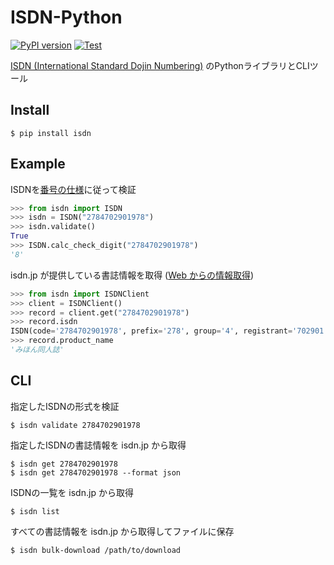# ISDN-Python

[![PyPI version](https://badge.fury.io/py/isdn.svg)](https://badge.fury.io/py/isdn)
[![Test](https://github.com/Babibubebon/isdn-python/actions/workflows/test.yml/badge.svg)](https://github.com/Babibubebon/isdn-python/actions/workflows/test.yml)

[ISDN (International Standard Dojin Numbering)](https://isdn.jp/) のPythonライブラリとCLIツール

## Install

```
$ pip install isdn
```

## Example

ISDNを[番号の仕様](https://isdn.jp/about.html)に従って検証

```python
>>> from isdn import ISDN
>>> isdn = ISDN("2784702901978")
>>> isdn.validate()
True
>>> ISDN.calc_check_digit("2784702901978")
'8'
```

isdn.jp が提供している書誌情報を取得 ([Web からの情報取得](https://isdn.jp/about.html))

```python
>>> from isdn import ISDNClient
>>> client = ISDNClient()
>>> record = client.get("2784702901978")
>>> record.isdn
ISDN(code='2784702901978', prefix='278', group='4', registrant='702901', publication='97', check_digit='8')
>>> record.product_name
'みほん同人誌'
```

## CLI

指定したISDNの形式を検証

```
$ isdn validate 2784702901978
```

指定したISDNの書誌情報を isdn.jp から取得

```
$ isdn get 2784702901978
$ isdn get 2784702901978 --format json
```

ISDNの一覧を isdn.jp から取得

```
$ isdn list
```

すべての書誌情報を isdn.jp から取得してファイルに保存

```
$ isdn bulk-download /path/to/download
```
